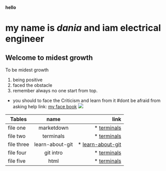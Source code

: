 **hello**
# my name is *dania* and iam electrical engineer
## Welcome to midest growth 
To be midest growth 
1. being positive
1. faced the obstacle 
1. remember always no one start from top.
* you should to face the Criticism and learn from it 
#dont be afraid from asking help
link: [my face book](https://)
![](https://www.innerdrive.co.uk/wp-content/uploads/2017/05/How-to-develop-a-growth-mindset-.png)

| Tables        | name          |  link |
| ------------- |:-------------:| -----:|
| file one      | marketdown| * [terminals](https://daniaalrababa9.github.io/LearningJournal/terminals)|
| file two      | terminals| * [terminals](https://daniaalrababa9.github.io/LearningJournal/terminals)|
| file three      | learn-about-git | * [learn-about-git](https://daniaalrababa9.github.io/LearningJournal/learn-about-git) |
| file four      |git intro| * [terminals](https://daniaalrababa9.github.io/LearningJournal/terminals)|
| file five      | html| * [terminals](https://daniaalrababa9.github.io/LearningJournal/terminals)|

